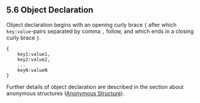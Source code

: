 ## 5.6 Object Declaration

Object declaration begins with an opening curly brace `{` after which `key:value`-pairs separated by comma `,` follow, and which ends in a closing curly brace `}`.

```
{
	key1:value1,
	key2:value2,
	...
	keyN:valueN
}
```
Further details of object declaration are described in the section about anonymous structures ([Anonymous Structure](https://github.com/Simn/HaxeManual/tree/master/md/manual/2.5-Anonymous_Structure.md)).